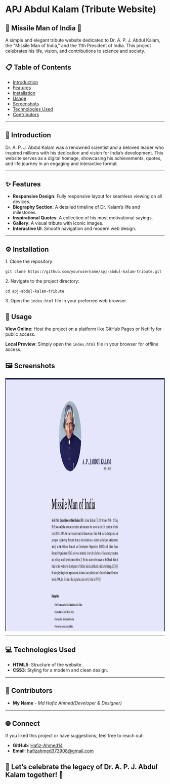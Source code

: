 <h1>APJ Abdul Kalam (Tribute Website)</h1>
        <h2><strong>🌟 Missile Man of India 🌟</strong></h2>
        <p>A simple and elegant tribute website dedicated to Dr. A. P. J. Abdul Kalam, the "Missile Man of India," and the 11th President of India. This project celebrates his life, vision, and contributions to science and society.</p>

## 📋 Table of Contents

- [Introduction](#introduction)
- [Features](#features)
- [Installation](#installation)
- [Usage](#usage)
- [Screenshots](#screenshots)
- [Technologies Used](#technologies-used)
- [Contributors](#contributors)

---

## 🌠 Introduction

Dr. A. P. J. Abdul Kalam was a renowned scientist and a beloved leader who inspired millions with his dedication and vision for India’s development. This website serves as a digital homage, showcasing his achievements, quotes, and life journey in an engaging and interactive format.

---

## ✨ Features

- **Responsive Design**: Fully responsive layout for seamless viewing on all devices.
- **Biography Section**: A detailed timeline of Dr. Kalam’s life and milestones.
- **Inspirational Quotes**: A collection of his most motivational sayings.
- **Gallery**: A visual tribute with iconic images.
- **Interactive UI**: Smooth navigation and modern web design.

---


 <h2 >⚙️ Installation</h2>
        <p>1. Clone the repository:</p>
        <code>git clone https://github.com/yourusername/apj-abdul-kalam-tribute.git</code>
        <p>2. Navigate to the project directory:</p>
        <code>cd apj-abdul-kalam-tribute</code>
        <p>3. Open the <code>index.html</code> file in your preferred web browser.</p>

  <h2 id="usage">🚀 Usage</h2>
        <p><strong>View Online</strong>: Host the project on a platform like GitHub Pages or Netlify for public access.</p>
        <p><strong>Local Preview</strong>: Simply open the <code>index.html</code> file in your browser for offline access.</p>

  ## 🖼️ Screenshots

<img align = "center" alt = "cover" height = "800" width = "1000" src = "https://github.com/Hafiz-Ahmed14/PROJECTS/blob/main/SIMPLE%20PROJECTS(WEB-BASED)/TRIBUTE-WEBPAGE%F0%9F%91%B1%F0%9F%8F%BB%E2%80%8D%E2%99%82%EF%B8%8F/WebSite%20Screenshort.png">

---

## 💻 Technologies Used

- **HTML5**: Structure of the website.
- **CSS3**: Styling for a modern and clean design.

---

## 👥 Contributors

- **My Name** - *Md Hafiz Ahmed(Developer & Designer)*

---


## 🌐 Connect

If you liked this project or have suggestions, feel free to reach out:

- **GitHub**: [Hafiz-Ahmed14](https://github.com/Hafiz-Ahmed14)
- **Email**: [hafizahmed373908@gmail.com](mailto:hafizahmed373908@gmail.com)




## 🌟 Let’s celebrate the legacy of Dr. A. P. J. Abdul Kalam together! 🚀
